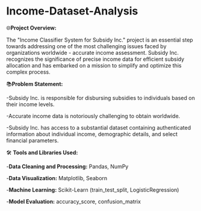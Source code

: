 # Income-Dataset-Analysis

🌐**Project Overview:**

The "Income Classifier System for Subsidy Inc." project is an essential step towards addressing one of the most challenging issues faced by organizations worldwide - accurate income assessment. Subsidy Inc. recognizes the significance of precise income data for efficient subsidy allocation and has embarked on a mission to simplify and optimize this complex process.


📚**Problem Statement:**

-Subsidy Inc. is responsible for disbursing subsidies to individuals based on their income levels.

-Accurate income data is notoriously challenging to obtain worldwide.

-Subsidy Inc. has access to a substantial dataset containing authenticated information about individual income,
demographic details, and select financial parameters.


🛠️ **Tools and Libraries Used:**

-**Data Cleaning and Processing:** Pandas, NumPy

-**Data Visualization:** Matplotlib, Seaborn

-**Machine Learning:** Scikit-Learn (train_test_split, LogisticRegression)

-**Model Evaluation:** accuracy_score, confusion_matrix
